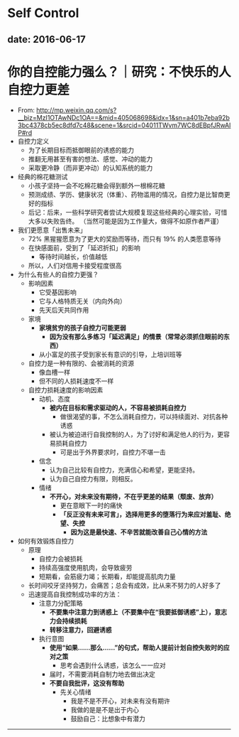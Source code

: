 # Self Control

date: 2016-06-17
---

# 你的自控能力强么？｜研究：不快乐的人自控力更差

- From: <http://mp.weixin.qq.com/s?__biz=MzI1OTAwNDc1OA==&mid=405068698&idx=1&sn=a401b7eba92b3bc4378cb5ec8dfd7c48&scene=1&srcid=04011TWvm7WC8dEBpfJRwAIP#rd>
- 自控力定义
    - 为了长期目标而抵御眼前的诱惑的能力
    - 推翻无用甚至有害的想法、感觉、冲动的能力
    - 采取更冷静（而非更冲动）的认知系统的能力
- 经典的棉花糖测试
    - 小孩子坚持一会不吃棉花糖会得到额外一根棉花糖
    - 预测成绩、学历、健康状况（体重）、药物滥用的情况，自控力是比智商更好的指标
    - 后记：后来，一些科学研究者尝试大规模复现这些经典的心理实验，可惜大多以失败告终。
        （当然可能是因为工作量大，做得不如原作者严谨）
- 我们更愿意「出售未来」
    - 72% 黑猩猩愿意为了更大的奖励而等待，而只有 19% 的人类愿意等待
    - 在快感面前，受到了「延迟折扣」的影响
        - 等待时间越长，价值越低
    - 所以，人们对信用卡接受程度很高
- 为什么有些人的自控力更强？
    - 影响因素
        - 它受基因影响
        - 它与人格特质无关（内向外向）
        - 先天后天共同作用
    - 家境
        - __家境贫穷的孩子自控力可能更弱__
            - __因为没有那么多练习「延迟满足」的情景（常常必须抓住眼前的东西）__
        - 从小富足的孩子受到家长有意识的引导，上培训班等
    - 自控力是一种有限的、会被消耗的资源
        - 像血槽一样
        - 但不同的人损耗速度不一样
    - 自控力损耗速度的影响因素
        - 动机、态度
            - __被内在目标和需求驱动的人，不容易被损耗自控力__
                - 做很渴望的事，不怎么消耗自控力，可以持续面对、对抗各种诱惑
            - 被认为被迫进行自我控制的人，为了讨好和满足他人的行为，更容易损耗自控力
                - 可是出于外界要求时，自控力不堪一击
        - 信念
            - 认为自己比较有自控力，充满信心和希望，更能坚持。
            - 认为自己自控力有限，则相反。
        - 情绪
            - __不开心，对未来没有期待，不在乎更差的结果（颓废、放弃）__
                - 更在意眼下一时的痛快
                - __「反正没有未来可言」，选择用更多的堕落行为来应对羞耻、绝望、失控__
                    - __因为这是最快速、不辛苦就能改善自己心情的方法__
- 如何有效锻炼自控力
    - 原理
        - 自控力会被损耗
        - 持续高强度使用肌肉，会导致疲劳
        - 短期看，会筋疲力竭；长期看，却能提高肌肉力量
    - 长时间咬牙坚持努力，会痛苦；总会有成效，比从来不努力的人好多了
    - 迅速提高自我控制成功率的方法：
        - 注意力分配策略
            - __不要集中注意力到诱惑上（不要集中在“我要抵御诱惑”上），意志力会持续损耗__
            - __转移注意力，回避诱惑__
        - 执行意图
            - __使用“如果……那么……”的句式，帮助人提前计划自控失败时的应对之策__
                - 思考会遇到什么诱惑，该怎么一一应对
            - 届时，不需要消耗自制力地去做出决定
            - __不要自我批评，这没有帮助__
                - 先关心情绪
                    - 我是不是不开心，对未来有没有期许
                    - 我做的是是不是出于内心
                    - 鼓励自己：比想象中有潜力

---

